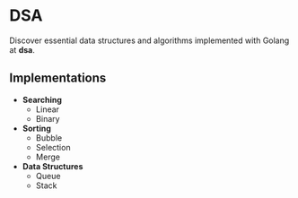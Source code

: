 # DSA
Discover essential data structures and algorithms implemented with Golang at **dsa**. 

## Implementations
- **Searching**
    - Linear
    - Binary
- **Sorting**
    - Bubble
    - Selection
    - Merge
- **Data Structures**
    - Queue
    - Stack